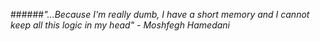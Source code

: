 ######*"...Because I'm really dumb, I have a short memory and I cannot keep all this logic in my head" - Moshfegh Hamedani*